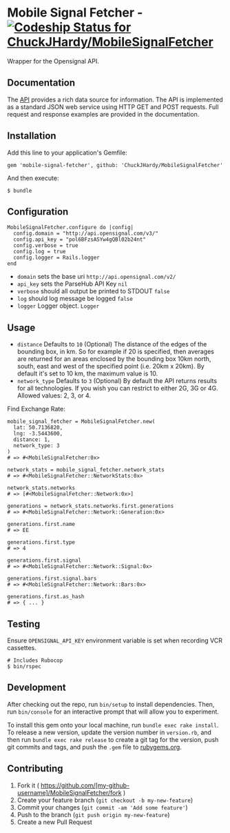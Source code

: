 # Mobile Signal Fetcher - [ ![Codeship Status for ChuckJHardy/MobileSignalFetcher](https://codeship.com/projects/29ecbcc0-1059-0133-e383-5a9b1173a114/status?branch=master)](https://codeship.com/projects/92020)

Wrapper for the Opensignal API.

## Documentation

The [API](http://developer.opensignal.com/) provides a rich data source for information. The API is implemented as a standard JSON web service using HTTP GET and POST requests. Full request and response examples are provided in the documentation.

## Installation

Add this line to your application's Gemfile:

    gem 'mobile-signal-fetcher', github: 'ChuckJHardy/MobileSignalFetcher'

And then execute:

    $ bundle

## Configuration

    MobileSignalFetcher.configure do |config|
      config.domain = "http://api.opensignal.com/v3/"
      config.api_key = "pol6BFzsASYw4gQBl02b24nt"
      config.verbose = true
      config.log = true
      config.logger = Rails.logger
    end

* `domain` sets the base uri `http://api.opensignal.com/v2/`
* `api_key` sets the ParseHub API Key `nil`
* `verbose` should all output be printed to STDOUT `false`
* `log` should log message be logged `false`
* `logger` Logger object. `Logger`

## Usage

* `distance` Defaults to `10` (Optional) The distance of the edges of the bounding box, in km. So for example if 20 is specified, then averages are returned for an areas enclosed by the bounding box 10km north, south, east and west of the specified point (i.e. 20km x 20km). By default it's set to 10 km, the maximum value is 10.
* `network_type` Defaults to `3` (Optional) By default the API returns results for all technologies. If you wish you can restrict to either 2G, 3G or 4G. Allowed values: 2, 3, or 4.

Find Exchange Rate:

    mobile_signal_fetcher = MobileSignalFetcher.new(
      lat: 50.7136820,
      lng: -3.5443600,
      distance: 1,
      network_type: 3
    )
    # => #<MobileSignalFetcher:0x>

    network_stats = mobile_signal_fetcher.network_stats
    # => #<MobileSignalFetcher::NetworkStats:0x>

    network_stats.networks
    # => [#<MobileSignalFetcher::Network:0x>]

    generations = network_stats.networks.first.generations
    # => #<MobileSignalFetcher::Network::Generation:0x>

    generations.first.name
    # => EE

    generations.first.type
    # => 4

    generations.first.signal
    # => #<MobileSignalFetcher::Network::Signal:0x>

    generations.first.signal.bars
    # => #<MobileSignalFetcher::Network::Bars:0x>

    generations.first.as_hash
    # => { ... }

## Testing

Ensure `OPENSIGNAL_API_KEY` environment variable is set when recording VCR cassettes.

    # Includes Rubocop
    $ bin/rspec

## Development

After checking out the repo, run `bin/setup` to install dependencies. Then, run `bin/console` for an interactive prompt that will allow you to experiment.

To install this gem onto your local machine, run `bundle exec rake install`. To release a new version, update the version number in `version.rb`, and then run `bundle exec rake release` to create a git tag for the version, push git commits and tags, and push the `.gem` file to [rubygems.org](https://rubygems.org).

## Contributing

1. Fork it ( https://github.com/[my-github-username]/MobileSignalFetcher/fork )
2. Create your feature branch (`git checkout -b my-new-feature`)
3. Commit your changes (`git commit -am 'Add some feature'`)
4. Push to the branch (`git push origin my-new-feature`)
5. Create a new Pull Request
